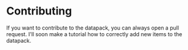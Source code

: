 # Contributing

If you want to contribute to the datapack, you can always open a pull request.
I'll soon make a tutorial how to correctly add new items to the datapack.
